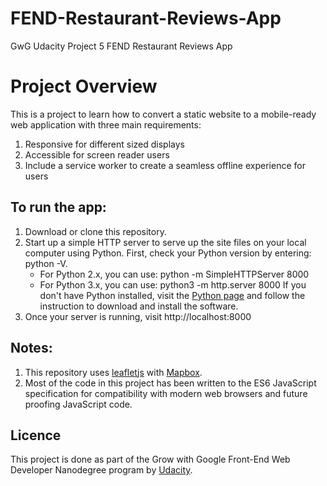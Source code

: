 # FEND-Restaurant-Reviews-App
GwG Udacity Project 5 FEND Restaurant Reviews App

# Project Overview

This is a project to learn how to convert a static website to a mobile-ready web application with three main requirements:
1. Responsive for different sized displays
2. Accessible for screen reader users
3. Include a service worker to create a seamless offline experience for users

## To run the app:

1. Download or clone this repository.
2. Start up a simple HTTP server to serve up the site files on your local computer using Python. First, check your Python version by entering: python -V.
	* For Python 2.x, you can use: python -m SimpleHTTPServer 8000
	* For Python 3.x, you can use: python3 -m http.server 8000
If you don't have Python installed, visit the [Python page](https://www.python.org/downloads/) and follow the instruction to download and install the software.
3. Once your server is running, visit http://localhost:8000

## Notes:

1. This repository uses [leafletjs](https://leafletjs.com/) with [Mapbox](https://www.mapbox.com/).
2. Most of the code in this project has been written to the ES6 JavaScript specification for compatibility with modern web browsers and future proofing JavaScript code.

## Licence

This project is done as part of the Grow with Google Front-End Web Developer Nanodegree program by [Udacity](https://www.udacity.com).
